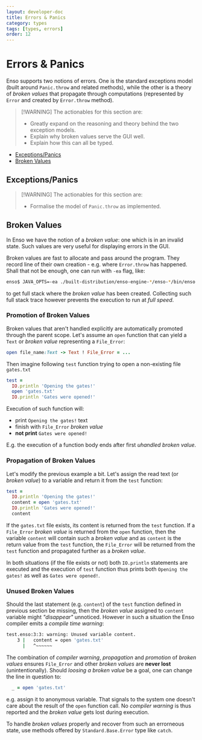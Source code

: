 ```yaml
---
layout: developer-doc
title: Errors & Panics
category: types
tags: [types, errors]
order: 12
---
```


# Errors & Panics

Enso supports two notions of errors. One is the standard exceptions model (built
around `Panic.throw` and related methods), while the other is a theory of
_broken values_ that propagate through computations (represented by `Error` and
created by `Error.throw` method).

> [!WARNING] The actionables for this section are:
>
> - Greatly expand on the reasoning and theory behind the two exception models.
> - Explain why broken values serve the GUI well.
> - Explain how this can all be typed.

<!-- MarkdownTOC levels="2,3" autolink="true" -->

- [Exceptions/Panics](#errors--panics)
- [Broken Values](#broken-values)

<!-- /MarkdownTOC -->

## Exceptions/Panics

> [!WARNING] The actionables for this section are:
>
> - Formalise the model of `Panic.throw` as implemented.

## Broken Values

In Enso we have the notion of a _broken value_: one which is in an invalid
state. Such values are very useful for displaying errors in the GUI.

Broken values are fast to allocate and pass around the program. They record line
of their own creation - e.g. where `Error.throw` has happened. Shall that not be
enough, one can run with `-ea` flag, like:

```bash
enso$ JAVA_OPTS=-ea ./built-distribution/enso-engine-*/enso-*/bin/enso --run x.enso
```

to get full stack where the _broken value_ has been created. Collecting such
full stack trace however prevents the execution to run at _full speed_.

### Promotion of Broken Values

Broken values that aren't handled explicitly are automatically promoted through
the parent scope. Let's assume an `open` function that can yield a `Text` or
_broken value_ representing a `File_Error`:

```ruby
open file_name:Text -> Text ! File_Error = ...
```

Then imagine following `test` function trying to open a non-existing file
`gates.txt`

```ruby
test =
  IO.println 'Opening the gates!'
  open 'gates.txt'
  IO.println 'Gates were opened!'
```

Execution of such function will:

- print `Opening the gates!` text
- finish with `File_Error` _broken value_
- **not print** `Gates were opened!`

E.g. the execution of a function body ends after first _uhandled broken value_.

### Propagation of Broken Values

Let's modify the previous example a bit. Let's assign the read text (or _broken
value_) to a variable and return it from the `test` function:

```ruby
test =
  IO.println 'Opening the gates!'
  content = open 'gates.txt'
  IO.println 'Gates were opened!'
  content
```

If the `gates.txt` file exists, its content is returned from the `test`
function. If a `File_Error` _broken value_ is returned from the `open` function,
then the variable `content` will contain such a _broken value_ and as `content`
is the return value from the `test` function, the `File_Error` will be returned
from the `test` function and propagated further as a _broken value_.

In both situations (if the file exists or not) both `IO.println` statements are
executed and the execution of `test` function thus prints both
`Opening the gates!` as well as `Gates were opened!`.

### Unused Broken Values

Should the last statement (e.g. `content`) of the `test` function defined in
previous section be missing, then the _broken value_ assigned to `content`
variable might _"disappear"_ unnoticed. However in such a situation the Enso
compiler emits a _compile time warning_:

```bash
test.enso:3:3: warning: Unused variable content.
    3 |   content = open 'gates.txt'
      |   ^~~~~~~
```

The combination of _compiler warning_, _propagation_ and _promotion_ of _broken
values_ ensures `File_Error` and other _broken values_ are **never lost**
(unintentionally). Should _loosing a broken value_ be a goal, one can change the
line in question to:

```ruby
  _ = open 'gates.txt'
```

e.g. assign it to anonymous variable. That signals to the system one doesn't
care about the result of the `open` function call. No _compiler warning_ is thus
reported and the _broken value_ gets lost during execution.

To handle _broken values_ properly and recover from such an errorneous state,
use methods offered by `Standard.Base.Error` type like `catch`.

